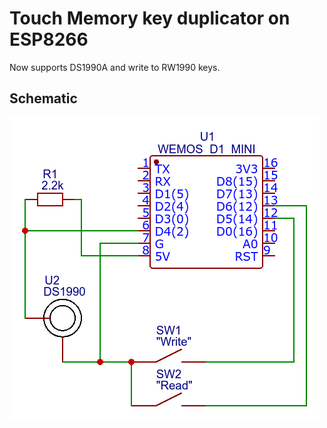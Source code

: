 # Touch Memory key duplicator on ESP8266

Now supports DS1990A and write to RW1990 keys.


## Schematic

![](tm-duplicator.png)
